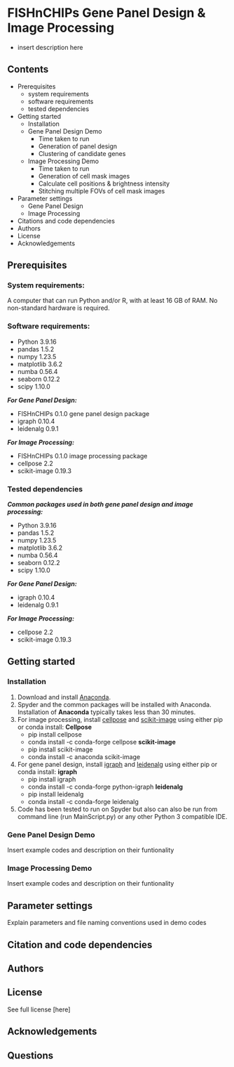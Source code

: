 # FISHnCHIPs Gene Panel Design & Image Processing
* insert description here

## Contents
* Prerequisites
    * system requirements
    * software requirements
    * tested dependencies
* Getting started
    * Installation
    * Gene Panel Design Demo
        * Time taken to run
        * Generation of panel design
        * Clustering of candidate genes
    * Image Processing Demo
        * Time taken to run
        * Generation of cell mask images
        * Calculate cell positions & brightness intensity
        * Stitching multiple FOVs of cell mask images
* Parameter settings
    * Gene Panel Design
    * Image Processing
* Citations and code dependencies
* Authors
* License
* Acknowledgements 

## Prerequisites
### System requirements:
A computer that can run Python and/or R, with at least 16 GB of RAM. No non-standard hardware is required.

### Software requirements:
* Python 3.9.16
* pandas 1.5.2
* numpy 1.23.5
* matplotlib 3.6.2
* numba 0.56.4
* seaborn 0.12.2
* scipy 1.10.0

***For Gene Panel Design:***
* FISHnCHIPs 0.1.0 gene panel design package
* igraph 0.10.4
* leidenalg 0.9.1

***For Image Processing:***
* FISHnCHIPs 0.1.0 image processing package
* cellpose 2.2
* scikit-image 0.19.3

### Tested dependencies
***Common packages used in both gene panel design and image processing:***
* Python 3.9.16
* pandas 1.5.2
* numpy 1.23.5
* matplotlib 3.6.2
* numba 0.56.4
* seaborn 0.12.2
* scipy 1.10.0

***For Gene Panel Design:***
* igraph 0.10.4
* leidenalg 0.9.1

***For Image Processing:***
* cellpose 2.2
* scikit-image 0.19.3

## Getting started
### Installation
1. Download and install [Anaconda](https://www.anaconda.com/products/distribution#download-section).
2. Spyder and the common packages will be installed with Anaconda. Installation of **Anaconda** typically takes less than 30 minutes.
3. For image processing, install [cellpose](https://www.cellpose.org/) and [scikit-image](https://scikit-image.org/) using either pip or conda install:
    **Cellpose**
    * pip install cellpose
    * conda install -c conda-forge cellpose
    **scikit-image**
    * pip install scikit-image
    * conda install -c anaconda scikit-image
4. For gene panel design, install [igraph](https://python.igraph.org/en/stable/) and [leidenalg](https://leidenalg.readthedocs.io/en/stable/install.html) using either pip or conda install:
    **igraph**
    * pip install igraph
    * conda install -c conda-forge python-igraph
    **leidenalg**
    * pip install leidenalg
    * conda install -c conda-forge leidenalg
5. Code has been tested to run on Spyder but also can also be run from command line (run MainScript.py) or any other Python 3 compatible IDE.

### Gene Panel Design Demo
Insert example codes and description on their funtionality

### Image Processing Demo
Insert example codes and description on their funtionality

## Parameter settings
Explain parameters and file naming conventions used in demo codes

## Citation and code dependencies

## Authors

## License
See full license [here]

## Acknowledgements

## Questions
